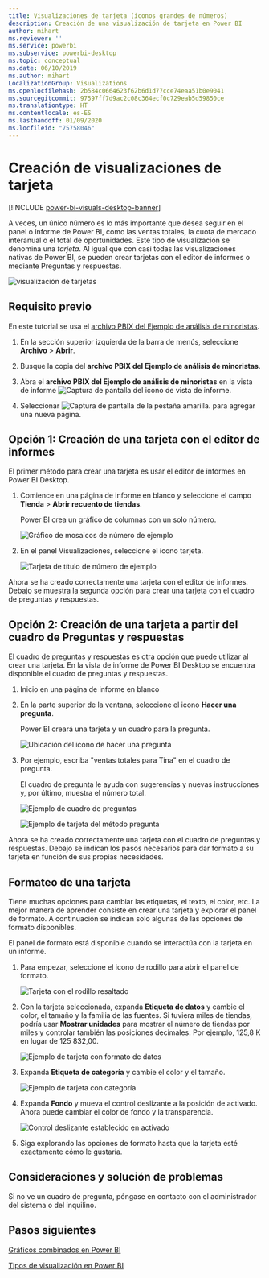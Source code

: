 ```yaml
---
title: Visualizaciones de tarjeta (iconos grandes de números)
description: Creación de una visualización de tarjeta en Power BI
author: mihart
ms.reviewer: ''
ms.service: powerbi
ms.subservice: powerbi-desktop
ms.topic: conceptual
ms.date: 06/10/2019
ms.author: mihart
LocalizationGroup: Visualizations
ms.openlocfilehash: 2b584c0664623f62b6d1d77cce74eaa51b0e9041
ms.sourcegitcommit: 97597ff7d9ac2c08c364ecf0c729eab5d59850ce
ms.translationtype: HT
ms.contentlocale: es-ES
ms.lasthandoff: 01/09/2020
ms.locfileid: "75758046"
---
```

# <a name="create-card-visualizations"></a>Creación de visualizaciones de tarjeta

[!INCLUDE [power-bi-visuals-desktop-banner](../includes/power-bi-visuals-desktop-banner.md)]

A veces, un único número es lo más importante que desea seguir en el panel o informe de Power BI, como las ventas totales, la cuota de mercado interanual o el total de oportunidades. Este tipo de visualización se denomina una *tarjeta*. Al igual que con casi todas las visualizaciones nativas de Power BI, se pueden crear tarjetas con el editor de informes o mediante Preguntas y respuestas.

![visualización de tarjetas](media/power-bi-visualization-card/pbi-opptuntiescard.png)

## <a name="prerequisite"></a>Requisito previo

En este tutorial se usa el [archivo PBIX del Ejemplo de análisis de minoristas](https://download.microsoft.com/download/9/6/D/96DDC2FF-2568-491D-AAFA-AFDD6F763AE3/Retail%20Analysis%20Sample%20PBIX.pbix).

1. En la sección superior izquierda de la barra de menús, seleccione **Archivo** \> **Abrir**.
   
2. Busque la copia del **archivo PBIX del Ejemplo de análisis de minoristas**.

1. Abra el **archivo PBIX del Ejemplo de análisis de minoristas** en la vista de informe ![Captura de pantalla del icono de vista de informe](media/power-bi-visualization-kpi/power-bi-report-view.png).

1. Seleccionar ![Captura de pantalla de la pestaña amarilla.](media/power-bi-visualization-kpi/power-bi-yellow-tab.png) para agregar una nueva página.

## <a name="option-1-create-a-card-using-the-report-editor"></a>Opción 1: Creación de una tarjeta con el editor de informes

El primer método para crear una tarjeta es usar el editor de informes en Power BI Desktop.

1. Comience en una página de informe en blanco y seleccione el campo **Tienda** \> **Abrir recuento de tiendas**.

    Power BI crea un gráfico de columnas con un solo número.

   ![Gráfico de mosaicos de número de ejemplo](media/power-bi-visualization-card/pbi-overview-chart.png)

2. En el panel Visualizaciones, seleccione el icono tarjeta.

   ![Tarjeta de título de número de ejemplo](media/power-bi-visualization-card/power-bi-card-visualization.png)

Ahora se ha creado correctamente una tarjeta con el editor de informes. Debajo se muestra la segunda opción para crear una tarjeta con el cuadro de preguntas y respuestas.

## <a name="option-2-create-a-card-from-the-qa-question-box"></a>Opción 2: Creación de una tarjeta a partir del cuadro de Preguntas y respuestas
El cuadro de preguntas y respuestas es otra opción que puede utilizar al crear una tarjeta. En la vista de informe de Power BI Desktop se encuentra disponible el cuadro de preguntas y respuestas.

1. Inicio en una página de informe en blanco

1. En la parte superior de la ventana, seleccione el icono **Hacer una pregunta**. 

    Power BI creará una tarjeta y un cuadro para la pregunta. 

   ![Ubicación del icono de hacer una pregunta](media/power-bi-visualization-card/power-bi-q-and-a-overview.png)

2. Por ejemplo, escriba "ventas totales para Tina" en el cuadro de pregunta.

    El cuadro de pregunta le ayuda con sugerencias y nuevas instrucciones y, por último, muestra el número total.  

   ![Ejemplo de cuadro de preguntas](media/power-bi-visualization-card/power-bi-q-and-a-box.png)

   ![Ejemplo de tarjeta del método pregunta](media/power-bi-visualization-card/power-bi-q-and-a-card.png)

Ahora se ha creado correctamente una tarjeta con el cuadro de preguntas y respuestas. Debajo se indican los pasos necesarios para dar formato a su tarjeta en función de sus propias necesidades.

## <a name="format-a-card"></a>Formateo de una tarjeta
Tiene muchas opciones para cambiar las etiquetas, el texto, el color, etc. La mejor manera de aprender consiste en crear una tarjeta y explorar el panel de formato. A continuación se indican solo algunas de las opciones de formato disponibles. 

El panel de formato está disponible cuando se interactúa con la tarjeta en un informe. 

1. Para empezar, seleccione el icono de rodillo para abrir el panel de formato. 

    ![Tarjeta con el rodillo resaltado](media/power-bi-visualization-card/power-bi-format-card-2.png)

2. Con la tarjeta seleccionada, expanda **Etiqueta de datos** y cambie el color, el tamaño y la familia de las fuentes. Si tuviera miles de tiendas, podría usar **Mostrar unidades** para mostrar el número de tiendas por miles y controlar también las posiciones decimales. Por ejemplo, 125,8 K en lugar de 125 832,00.

    ![Ejemplo de tarjeta con formato de datos](media/power-bi-visualization-card/power-bi-card-format-2.png)

3.  Expanda **Etiqueta de categoría** y cambie el color y el tamaño.

    ![Ejemplo de tarjeta con categoría](media/power-bi-visualization-card/power-bi-card-format-category.png)

4. Expanda **Fondo** y mueva el control deslizante a la posición de activado.  Ahora puede cambiar el color de fondo y la transparencia.

    ![Control deslizante establecido en activado](media/power-bi-visualization-card/power-bi-format-color-2.png)

5. Siga explorando las opciones de formato hasta que la tarjeta esté exactamente cómo le gustaría. 

## <a name="considerations-and-troubleshooting"></a>Consideraciones y solución de problemas
Si no ve un cuadro de pregunta, póngase en contacto con el administrador del sistema o del inquilino.    

## <a name="next-steps"></a>Pasos siguientes
[Gráficos combinados en Power BI](power-bi-visualization-combo-chart.md)

[Tipos de visualización en Power BI](power-bi-visualization-types-for-reports-and-q-and-a.md)
